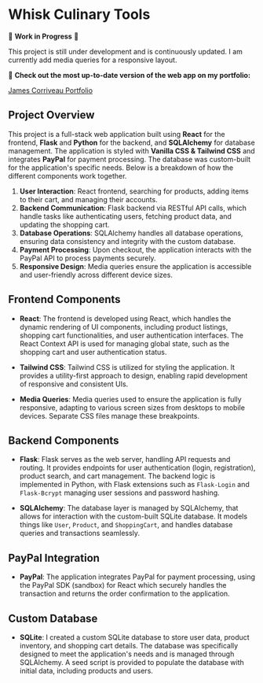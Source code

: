 # Whisk Culinary Tools

🚧 **Work in Progress** 🚧

This project is still under development and is continuously updated. I am currently add media queries for a responsive layout.

🔗 **Check out the most up-to-date version of the web app on my portfolio:**

[James Corriveau Portfolio](https://james-corriveau-portfolio.netlify.app)

## Project Overview

This project is a full-stack web application built using **React** for the frontend, **Flask** and **Python** for the backend, and **SQLAlchemy** for database management. The application is styled with **Vanilla CSS & Tailwind CSS** and integrates **PayPal** for payment processing. The database was custom-built for the application's specific needs. Below is a breakdown of how the different components work together.

1. **User Interaction**: React frontend, searching for products, adding items to their cart, and managing their accounts.
2. **Backend Communication**: Flask backend via RESTful API calls, which handle tasks like authenticating users, fetching product data, and updating the shopping cart.
3. **Database Operations**: SQLAlchemy handles all database operations, ensuring data consistency and integrity with the custom database.
4. **Payment Processing**: Upon checkout, the application interacts with the PayPal API to process payments securely.
5. **Responsive Design**: Media queries ensure the application is accessible and user-friendly across different device sizes.

## Frontend Components

- **React**: The frontend is developed using React, which handles the dynamic rendering of UI components, including product listings, shopping cart functionalities, and user authentication interfaces. The React Context API is used for managing global state, such as the shopping cart and user authentication status.

- **Tailwind CSS**: Tailwind CSS is utilized for styling the application. It provides a utility-first approach to design, enabling rapid development of responsive and consistent UIs.

- **Media Queries**: Media queries used to ensure the application is fully responsive, adapting to various screen sizes from desktops to mobile devices. Separate CSS files manage these breakpoints.

## Backend Components

- **Flask**: Flask serves as the web server, handling API requests and routing. It provides endpoints for user authentication (login, registration), product search, and cart management. The backend logic is implemented in Python, with Flask extensions such as `Flask-Login` and `Flask-Bcrypt` managing user sessions and password hashing.

- **SQLAlchemy**: The database layer is managed by SQLAlchemy, that allows for interaction with the custom-built SQLite database. It models things like `User`, `Product`, and `ShoppingCart`, and handles database queries and transactions seamlessly.

## PayPal Integration

- **PayPal**: The application integrates PayPal for payment processing, using the PayPal SDK (sandbox) for React which securely handles the transaction and returns the order confirmation to the application.

## Custom Database

- **SQLite**: I created a custom SQLite database to store user data, product inventory, and shopping cart details. The database was specifically designed to meet the application's needs and is managed through SQLAlchemy. A seed script is provided to populate the database with initial data, including products and users.
